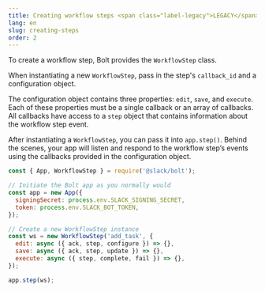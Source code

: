 ```yaml
---
title: Creating workflow steps <span class="label-legacy">LEGACY</span>
lang: en
slug: creating-steps
order: 2
---
```


<div class='section-content'>

To create a workflow step, Bolt provides the `WorkflowStep` class.

When instantiating a new `WorkflowStep`, pass in the step's `callback_id` and a configuration object.

The configuration object contains three properties: `edit`, `save`, and `execute`. Each of these properties must be a single callback or an array of callbacks. All callbacks have access to a `step` object that contains information about the workflow step event.

After instantiating a `WorkflowStep`, you can pass it into `app.step()`. Behind the scenes, your app will listen and respond to the workflow step’s events using the callbacks provided in the configuration object.

</div>

```javascript
const { App, WorkflowStep } = require('@slack/bolt');

// Initiate the Bolt app as you normally would
const app = new App({
  signingSecret: process.env.SLACK_SIGNING_SECRET,
  token: process.env.SLACK_BOT_TOKEN,
});

// Create a new WorkflowStep instance
const ws = new WorkflowStep('add_task', {
  edit: async ({ ack, step, configure }) => {},
  save: async ({ ack, step, update }) => {},
  execute: async ({ step, complete, fail }) => {},
});

app.step(ws);
```
